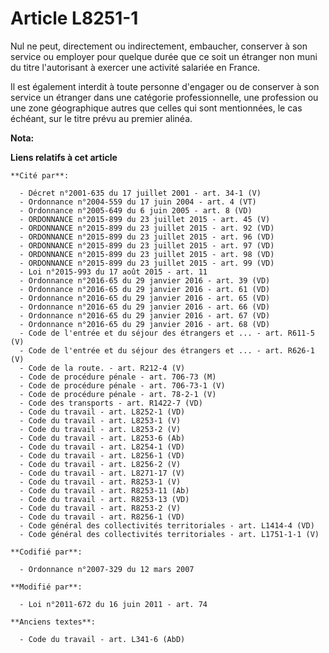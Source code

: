 # Article L8251-1

Nul ne peut, directement ou  indirectement, embaucher, conserver à son service ou employer pour quelque durée que ce soit un
étranger non muni du titre l'autorisant à exercer une activité salariée en France. 

Il est également interdit à toute personne d'engager ou de conserver à son service un étranger dans une catégorie
professionnelle, une profession ou une zone géographique autres que celles qui sont mentionnées, le cas échéant, sur le titre
prévu au premier alinéa.

**Nota:**



**Liens relatifs à cet article**

	**Cité par**:

	  - Décret n°2001-635 du 17 juillet 2001 - art. 34-1 (V)
	  - Ordonnance n°2004-559 du 17 juin 2004 - art. 4 (VT)
	  - Ordonnance n°2005-649 du 6 juin 2005 - art. 8 (VD)
	  - ORDONNANCE n°2015-899 du 23 juillet 2015 - art. 45 (V)
	  - ORDONNANCE n°2015-899 du 23 juillet 2015 - art. 92 (VD)
	  - ORDONNANCE n°2015-899 du 23 juillet 2015 - art. 96 (VD)
	  - ORDONNANCE n°2015-899 du 23 juillet 2015 - art. 97 (VD)
	  - ORDONNANCE n°2015-899 du 23 juillet 2015 - art. 98 (VD)
	  - ORDONNANCE n°2015-899 du 23 juillet 2015 - art. 99 (VD)
	  - Loi n°2015-993 du 17 août 2015 - art. 11
	  - Ordonnance n°2016-65 du 29 janvier 2016 - art. 39 (VD)
	  - Ordonnance n°2016-65 du 29 janvier 2016 - art. 61 (VD)
	  - Ordonnance n°2016-65 du 29 janvier 2016 - art. 65 (VD)
	  - Ordonnance n°2016-65 du 29 janvier 2016 - art. 66 (VD)
	  - Ordonnance n°2016-65 du 29 janvier 2016 - art. 67 (VD)
	  - Ordonnance n°2016-65 du 29 janvier 2016 - art. 68 (VD)
	  - Code de l'entrée et du séjour des étrangers et ... - art. R611-5 (V)
	  - Code de l'entrée et du séjour des étrangers et ... - art. R626-1 (V)
	  - Code de la route. - art. R212-4 (V)
	  - Code de procédure pénale - art. 706-73 (M)
	  - Code de procédure pénale - art. 706-73-1 (V)
	  - Code de procédure pénale - art. 78-2-1 (V)
	  - Code des transports - art. R1422-7 (VD)
	  - Code du travail - art. L8252-1 (VD)
	  - Code du travail - art. L8253-1 (V)
	  - Code du travail - art. L8253-2 (V)
	  - Code du travail - art. L8253-6 (Ab)
	  - Code du travail - art. L8254-1 (VD)
	  - Code du travail - art. L8256-1 (VD)
	  - Code du travail - art. L8256-2 (V)
	  - Code du travail - art. L8271-17 (V)
	  - Code du travail - art. R8253-1 (V)
	  - Code du travail - art. R8253-11 (Ab)
	  - Code du travail - art. R8253-13 (VD)
	  - Code du travail - art. R8253-2 (V)
	  - Code du travail - art. R8256-1 (VD)
	  - Code général des collectivités territoriales - art. L1414-4 (VD)
	  - Code général des collectivités territoriales - art. L1751-1-1 (V)

	**Codifié par**:

	  - Ordonnance n°2007-329 du 12 mars 2007

	**Modifié par**:

	  - Loi n°2011-672 du 16 juin 2011 - art. 74

	**Anciens textes**:

	  - Code du travail - art. L341-6 (AbD)
